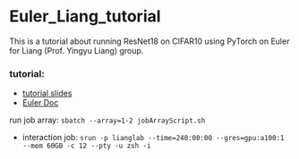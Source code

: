 # Euler_Liang_tutorial
This is a tutorial about running ResNet18 on CIFAR10 using PyTorch on Euler for Liang (Prof. Yingyu Liang) group.  

### tutorial:

- [tutorial slides](https://docs.google.com/presentation/d/1XdXiF7KV6jzXu_B2H6oeRfCYXAwaJlBQ/edit#slide=id.p12)
- [Euler Doc](https://docs.google.com/document/d/1ce2AiGA7qefluC2FhcoJay5V1gYzzsgXdptEUOUTf24/edit#heading=h.42lh95y2opa3)

run job array:
`sbatch --array=1-2 jobArrayScript.sh`

* interaction job:
`srun -p lianglab --time=240:00:00 --gres=gpu:a100:1 --mem 60GB -c 12 --pty -u zsh -i`
